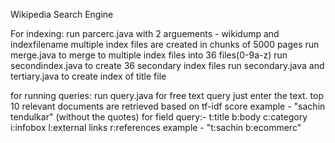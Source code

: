 Wikipedia Search Engine

For indexing:
	run parcerc.java with 2 arguements - wikidump and indexfilename
	multiple index files are created in chunks of 5000 pages
	run merge.java to merge to multiple index files into 36 files(0-9a-z)
	run secondindex.java to create 36 secondary index files 
	run secondary.java and tertiary.java to create index of title file

for running queries:
	run query.java
	for free text query just enter the text. top 10 relevant documents are retrieved based on tf-idf score
	example - "sachin tendulkar"  (without the quotes)
	for field query:-
			t:title
			b:body
			c:category
			i:infobox
			l:external links
			r:references
	example - "t:sachin b:ecommerc"
				 
